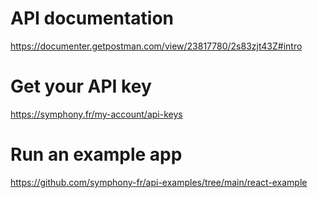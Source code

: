 # API documentation

https://documenter.getpostman.com/view/23817780/2s83zjt43Z#intro

# Get your API key

https://symphony.fr/my-account/api-keys

# Run an example app

https://github.com/symphony-fr/api-examples/tree/main/react-example
